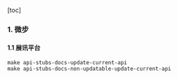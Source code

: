 [toc]

### 1. 微步

#### 1.1 展讯平台

```shell
make api-stubs-docs-update-current-api
make api-stubs-docs-non-updatable-update-current-api
```

